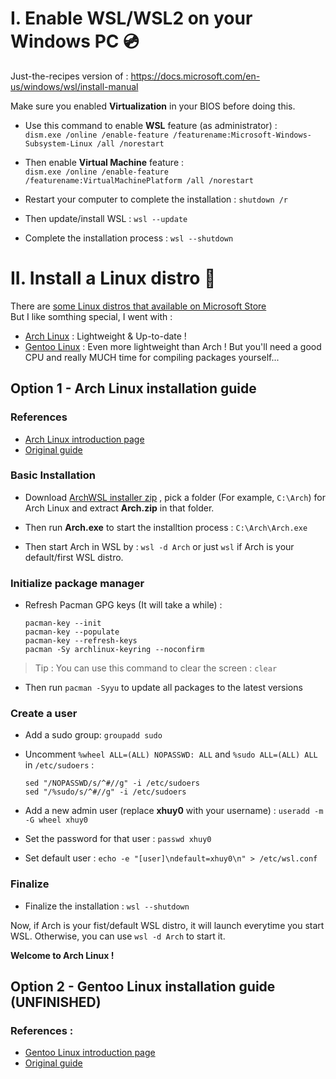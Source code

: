 # I. Enable WSL/WSL2 on your Windows PC 💿
Just-the-recipes version of : https://docs.microsoft.com/en-us/windows/wsl/install-manual

Make sure you enabled **Virtualization** in your BIOS before doing this.  
- Use this command to enable **WSL** feature (as administrator) :  
  ```dism.exe /online /enable-feature /featurename:Microsoft-Windows-Subsystem-Linux /all /norestart```  
  
- Then enable **Virtual Machine** feature :  
  ```dism.exe /online /enable-feature /featurename:VirtualMachinePlatform /all /norestart```  
  
- Restart your computer to complete the installation : ```shutdown /r```  
  
- Then update/install WSL : ```wsl --update```  
  
- Complete the installation process : ```wsl --shutdown```    

# II. Install a Linux distro 🐧
There are [some Linux distros that available on Microsoft Store](https://docs.microsoft.com/en-us/windows/wsl/install-manual#step-6---install-your-linux-distribution-of-choice)  
But I like somthing special, I went with :   
- [Arch Linux](https://github.com/xhuy0404/tech-tips/edit/main/Windows%20Subsystem%20for%20Linux.md#option-1---arch-linux-installation-guide) : Lightweight & Up-to-date !   
- [Gentoo Linux](https://github.com/xhuy0404/tech-tips/edit/main/Windows%20Subsystem%20for%20Linux.md#option-2---gentoo-linux-installation-guide) : Even more lightweight than Arch ! But you'll need a good CPU and really MUCH time for compiling packages yourself...  
  
## Option 1 - Arch Linux installation guide  
### References  
- [Arch Linux introduction page](https://wiki.archlinux.org/title/Arch_Linux)  
- [Original guide](https://gist.github.com/ld100/3376435a4bb62ca0906b0cff9de4f94b)  

### Basic Installation  
- Download [ArchWSL installer zip](https://github.com/yuk7/ArchWSL/releases/latest) , pick a folder (For example, ```C:\Arch```) for Arch Linux and extract **Arch.zip** in that folder.  
  
- Then run **Arch.exe** to start the installtion process : ```C:\Arch\Arch.exe```

- Then start Arch in WSL by : ```wsl -d Arch``` or just ```wsl``` if Arch is your default/first WSL distro.  
  
### Initialize package manager  
- Refresh Pacman GPG keys (It will take a while) :  
  ```  
  pacman-key --init  
  pacman-key --populate  
  pacman-key --refresh-keys  
  pacman -Sy archlinux-keyring --noconfirm  
  ```  
> Tip : You can use this command to clear the screen : ```clear```  
  
- Then run ```pacman -Syyu``` to update all packages to the latest versions  
  
### Create a user  
- Add a sudo group: ```groupadd sudo```  
  
- Uncomment ```%wheel ALL=(ALL) NOPASSWD: ALL``` and ```%sudo ALL=(ALL) ALL``` in ```/etc/sudoers``` :  
  ```
  sed "/NOPASSWD/s/^#//g" -i /etc/sudoers  
  sed "/%sudo/s/^#//g" -i /etc/sudoers  
  ```  
  
- Add a new admin user (replace **xhuy0** with your username) : ```useradd -m -G wheel xhuy0```  
  
- Set the password for that user : ```passwd xhuy0```  
  
- Set default user : ```echo -e "[user]\ndefault=xhuy0\n" > /etc/wsl.conf```  

### Finalize  
- Finalize the installation : ```wsl --shutdown```  
  
Now, if Arch is your fist/default WSL distro, it will launch everytime you start WSL. Otherwise, you can use ```wsl -d Arch``` to start it.

**Welcome to Arch Linux !**  

## Option 2 - Gentoo Linux installation guide (UNFINISHED)
### References :  
- [Gentoo Linux introduction page](https://wiki.gentoo.org/wiki/Handbook:AMD64/Installation/About#Welcome)  
- [Original guide](https://wiki.gentoo.org/wiki/Gentoo_in_WSL)
